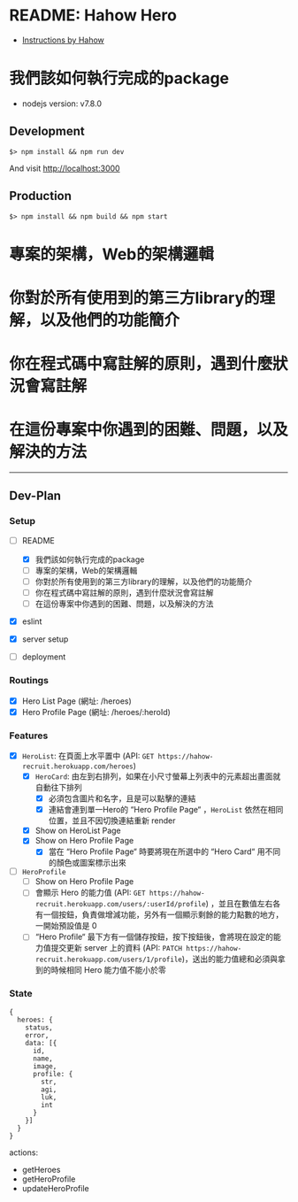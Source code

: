 # README: Hahow Hero

- [Instructions by Hahow](http://hahow-recruit.herokuapp.com/frontend)

# 我們該如何執行完成的package

- nodejs version: v7.8.0

## Development

```
$> npm install && npm run dev
```

And visit [http://localhost:3000](http://localhost:3000)

## Production

```
$> npm install && npm build && npm start
```

# 專案的架構，Web的架構邏輯

# 你對於所有使用到的第三方library的理解，以及他們的功能簡介

# 你在程式碼中寫註解的原則，遇到什麼狀況會寫註解

# 在這份專案中你遇到的困難、問題，以及解決的方法

---

## Dev-Plan

### Setup
- [ ] README
  - [x] 我們該如何執行完成的package
  - [ ] 專案的架構，Web的架構邏輯
  - [ ] 你對於所有使用到的第三方library的理解，以及他們的功能簡介
  - [ ] 你在程式碼中寫註解的原則，遇到什麼狀況會寫註解
  - [ ] 在這份專案中你遇到的困難、問題，以及解決的方法
- [x] eslint
- [x] server setup
- [ ] deployment


### Routings

- [x] Hero List Page (網址: /heroes)
- [x] Hero Profile Page (網址: /heroes/:heroId)

### Features

- [x] `HeroList`: 在頁面上水平置中 (API: `GET https://hahow-recruit.herokuapp.com/heroes`)
  - [x] `HeroCard`: 由左到右排列，如果在小尺寸螢幕上列表中的元素超出畫面就自動往下排列
    - [x] 必須包含圖片和名字，且是可以點擊的連結
    - [x] 連結會連到單一Hero的 “Hero Profile Page“ ，`HeroList` 依然在相同位置，並且不因切換連結重新 render
  - [x] Show on HeroList Page
  - [x] Show on Hero Profile Page
    - [x] 當在 “Hero Profile Page“ 時要將現在所選中的 “Hero Card“ 用不同的顏色或圖案標示出來

- [ ] `HeroProfile`
  - [ ] Show on Hero Profile Page
  - [ ] 會顯示 Hero 的能力值 (API: `GET https://hahow-recruit.herokuapp.com/users/:userId/profile`) ，並且在數值左右各有一個按鈕，負責做增減功能，另外有一個顯示剩餘的能力點數的地方，一開始預設值是 0
  - [ ] “Hero Profile“ 最下方有一個儲存按鈕，按下按鈕後，會將現在設定的能力值提交更新 server 上的資料 (API: `PATCH https://hahow-recruit.herokuapp.com/users/1/profile`)，送出的能力值總和必須與拿到的時候相同
Hero 能力值不能小於零

### State

```
{
  heroes: {
    status,
    error,
    data: [{
      id,
      name,
      image,
      profile: {
        str,
        agi,
        luk,
        int
      }
    }]
  }
}
```

actions:
- getHeroes
- getHeroProfile
- updateHeroProfile

